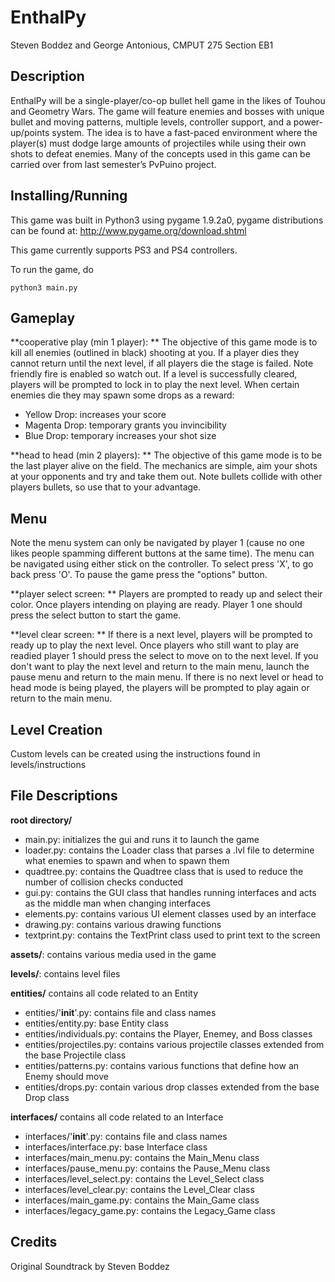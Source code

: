 EnthalPy
========
Steven Boddez and George Antonious, CMPUT 275 Section EB1

Description
-----------
EnthalPy will be a single-player/co-op bullet hell game in the likes of Touhou and Geometry Wars. The game will feature enemies and bosses with unique bullet and moving patterns, multiple levels, controller support, and a power-up/points system. The idea is to have a fast-paced environment where the player(s) must dodge large amounts of projectiles while using their own shots to defeat enemies. Many of the concepts used in this game can be carried over from last semester’s PvPuino project.

Installing/Running
------------------
This game was built in Python3 using pygame 1.9.2a0, pygame distributions can be found at:
http://www.pygame.org/download.shtml

This game currently supports PS3 and PS4 controllers.

To run the game, do

    python3 main.py

Gameplay
--------
**cooperative play (min 1 player): **
The objective of this game mode is to kill all enemies (outlined in black) shooting at you. If a player dies they cannot return until the next level, if all players die the stage is failed. Note friendly fire is enabled so watch out. If a level is successfully cleared, players will be prompted to lock in to play the next level. When certain enemies die they may spawn some drops as a reward:
- Yellow Drop: increases your score
- Magenta Drop: temporary grants you invincibility
- Blue Drop: temporary increases your shot size

**head to head (min 2 players): ** 
The objective of this game mode is to be the last player alive on the field. The mechanics are simple, aim your shots at your opponents and try and take them out. Note bullets collide with other players bullets, so use that to your advantage.

Menu
----
Note the menu system can only be navigated by player 1 (cause no one likes people spamming different buttons at the same time). The menu can be navigated using either stick on the controller. To select press 'X', to go back press 'O'. To pause the game press the "options" button.

**player select screen: **
Players are prompted to ready up and select their color. Once players intending on playing are ready. Player 1 one should press the select button to start the game.

**level clear screen: **
If there is a next level, players will be prompted to ready up to play the next level. Once players who still want to play are readied player 1 should press the select to move on to the next level. If you don't want to play the next level and return to the main menu, launch the pause menu and return to the main menu. If there is no next level or head to head mode is being played, the players will be prompted to play again or return to the main menu.

Level Creation
--------------
Custom levels can be created using the instructions found in levels/instructions

File Descriptions
----------------
**root directory/**
- main.py: initializes the gui and runs it to launch the game
- loader.py: contains the Loader class that parses a .lvl file to determine what enemies to spawn and when to spawn them
- quadtree.py: contains the Quadtree class that is used to reduce the number of collision checks conducted
- gui.py: contains the GUI class that handles running interfaces and acts as the middle man when changing interfaces
- elements.py: contains various UI element classes used by an interface
- drawing.py: contains various drawing functions
- textprint.py: contains the TextPrint class used to print text to the screen

**assets/**: contains various media used in the game

**levels/**: contains level files

**entities/** contains all code related to an Entity
- entities/'__init__'.py: contains file and class names
- entities/entity.py: base Entity class
- entities/individuals.py: contains the Player, Enemey, and Boss classes
- entities/projectiles.py: contains various projectile classes extended from the base Projectile class
- entities/patterns.py: contains various functions that define how an Enemy should move
- entities/drops.py: contain various drop classes extended from the base Drop class

**interfaces/** contains all code related to an Interface
- interfaces/'__init__'.py: contains file and class names
- interfaces/interface.py: base Interface class
- interfaces/main_menu.py: contains the Main_Menu class
- interfaces/pause_menu.py: contains the Pause_Menu class
- interfaces/level_select.py: contains the Level_Select class
- interfaces/level_clear.py: contains the Level_Clear class
- interfaces/main_game.py: contains the Main_Game class
- interfaces/legacy_game.py: contains the Legacy_Game class

Credits
-------
Original Soundtrack by Steven Boddez
